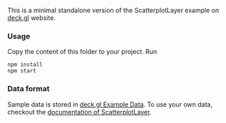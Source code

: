 This is a minimal standalone version of the ScatterplotLayer example
on [deck.gl](http://deck.gl) website.

### Usage
Copy the content of this folder to your project. Run
```
npm install
npm start
```

### Data format
Sample data is stored in [deck.gl Example Data](https://github.com/uber-common/deck.gl-data/tree/master/examples/scatterplot). To use your own data, checkout
the [documentation of ScatterplotLayer](../../../docs/layers/scatterplot-layer.md).
